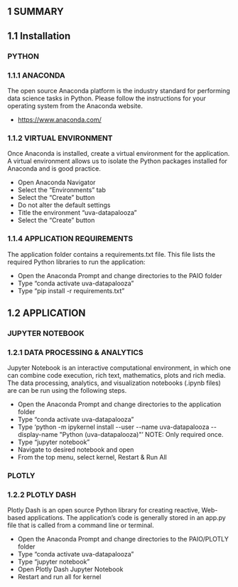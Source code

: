 ## 1 SUMMARY

## 1.1 Installation

### PYTHON
### 1.1.1 ANACONDA
The open source Anaconda platform is the industry standard for performing data science tasks in Python.  Please follow the instructions for your operating system from the Anaconda website.
* https://www.anaconda.com/

### 1.1.2 VIRTUAL ENVIRONMENT
Once Anaconda is installed, create a virtual environment for the application.  A virtual environment allows us to isolate the Python packages installed for Anaconda and is good practice.
* Open Anaconda Navigator
* Select the “Environments” tab
* Select the “Create” button
* Do not alter the default settings
* Title the environment “uva-datapalooza”
* Select the “Create” button

### 1.1.4 APPLICATION REQUIREMENTS
The application folder contains a requirements.txt file.  This file lists the required Python libraries to run the application:
* Open the Anaconda Prompt and change directories to the PAIO folder
* Type “conda activate uva-datapalooza”
* Type “pip install -r requirements.txt”

## 1.2 APPLICATION

### JUPYTER NOTEBOOK
### 1.2.1 DATA PROCESSING & ANALYTICS
Jupyter Notebook is an interactive computational environment, in which one can combine code execution, rich text, mathematics, plots and rich media. The data processing, analytics, and visualization notebooks (.ipynb files) are can be run using the following steps.
* Open the Anaconda Prompt and change directories to the application folder
* Type “conda activate uva-datapalooza”
* Type ‘python -m ipykernel install --user --name uva-datapalooza --display-name "Python (uva-datapalooza)"’ NOTE: Only required once.
* Type  “jupyter notebook”
* Navigate to desired notebook and open
* From the top menu, select kernel, Restart & Run All

### PLOTLY
### 1.2.2 PLOTLY DASH
Plotly Dash is an open source Python library for creating reactive, Web-based applications.  The application’s code is generally stored in an app.py file that is called from a command line or terminal.
* Open the Anaconda Prompt and change directories to the PAIO/PLOTLY folder
* Type “conda activate uva-datapalooza”
* Type “jupyter notebook”
* Open Plotly Dash Jupyter Notebook
* Restart and run all for kernel
